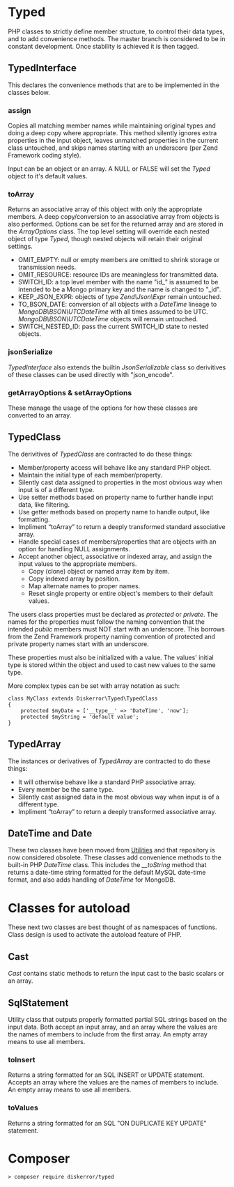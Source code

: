 # Typed
PHP classes to strictly define member structure, to control their data types, and to add convenience methods. The master branch is considered to be in constant development. Once stability is achieved it is then tagged.

## TypedInterface
This declares the convenience methods that are to be implemented in the classes below.

### assign
Copies all matching member names while maintaining original types and doing a deep copy where appropriate. This method silently ignores extra properties in the input object, leaves unmatched properties in the current class untouched, and skips names starting with an underscore (per Zend Framework coding style).

Input can be an object or an array. A NULL or FALSE will set the *Typed* object to it's default values.

### toArray
Returns an associative array of this object with only the appropriate members. A deep copy/conversion to an associative array from objects is also performed. Options can be set for the returned array and are stored in the *ArrayOptions* class. The top level setting will override each nested object of type *Typed*, though nested objects will retain their original settings.

* OMIT_EMPTY: null or empty members are omitted to shrink storage or transmission needs.
* OMIT_RESOURCE: resource IDs are meaningless for transmitted data.
* SWITCH_ID: a top level member with the name "id_" is assumed to be intended to be a Mongo primary key and the name is changed to "_id".
* KEEP_JSON_EXPR: objects of type *Zend\Json\Expr* remain untouched.
* TO_BSON_DATE: conversion of all objects with a *DateTime* lineage to *MongoDB\BSON\UTCDateTime* with all times assumed to be UTC. *MongoDB\BSON\UTCDateTime* objects will remain untouched.
* SWITCH_NESTED_ID: pass the current SWITCH_ID state to nested objects.

### jsonSerialize
*TypedInterface* also extends the builtin *JsonSerializable* class so derivitives of these classes can be used directly with "json_encode".

### getArrayOptions & setArrayOptions
These manage the usage of the options for how these classes are converted to an array.

## TypedClass
The derivitives of *TypedClass* are contracted to do these things:
* Member/property access will behave like any standard PHP object.
* Maintain the initial type of each member/property.
* Silently cast data assigned to properties in the most obvious way when input is of a different type.
* Use setter methods based on property name to further handle input data, like filtering.
* Use getter methods based on property name to handle output, like formatting.
* Impliment “toArray” to return a deeply transformed standard associative array.
* Handle special cases of members/properties that are objects with an option for handling NULL assignments.
* Accept another object, associative or indexed array, and assign the input values to the appropriate members.
  * Copy (clone) object or named array item by item.
  * Copy indexed array by position.
  * Map alternate names to proper names.
  * Reset single property or entire object's members to their default values.

The users class properties must be declared as *protected* or *private*. The names for the properties must follow the naming convention that the intended *public* members must NOT start with an underscore. This borrows from the Zend Framework property naming convention of protected and private property names start with an underscore.

These properties must also be initialized with a value. The values' initial type is stored within the object and used to cast new values to the same type.

More complex types can be set with array notation as such:
```
class MyClass extends Diskerror\Typed\TypedClass
{
    protected $myDate = ['__type__' => 'DateTime', 'now'];
    protected $myString = 'default value';
}
```

## TypedArray
The instances or derivatives of *TypedArray* are contracted to do these things:
* It will otherwise behave like a standard PHP associative array.
* Every member be the same type.
* Silently cast assigned data in the most obvious way when input is of a different type.
* Impliment “toArray” to return a deeply transformed associative array.

## DateTime and Date
These two classes have been moved from [Utilities](https://github.com/diskerror/Utilities) and that repository is now considered obsolete. These classes add convenience methods to the built-in PHP *DateTime* class. This includes the *__toString* method that returns a date-time string formatted for the default MySQL date-time format, and also adds handling of *DateTime* for MongoDB.

# Classes for autoload
These next two classes are best thought of as namespaces of functions. Class design is used to activate the autoload feature of PHP.

## Cast
*Cast* contains static methods to return the input cast to the basic scalars or an array.

## SqlStatement
Utility class that outputs properly formatted partial SQL strings based on the input data. Both accept an input array, and an array where the values are the names of members to include from the first array. An empty array means to use all members.
### toInsert
Returns a string formatted for an SQL INSERT or UPDATE statement.
Accepts an array where the values are the names of members to include. An empty array means to use all members.
### toValues
Returns a string formatted for an SQL "ON DUPLICATE KEY UPDATE" statement.


# Composer
```
> composer require diskerror/typed
```
